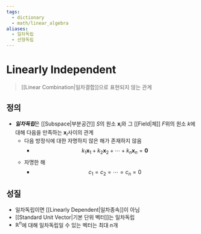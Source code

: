 ```yaml
---
tags:
  - dictionary
  - math/linear_algebra
aliases:
  - 일차독립
  - 선형독립
---
```

# Linearly Independent
> [[Linear Combination|일차결합]]으로 표현되지 않는 관계
## 정의
+ ***일차독립***은 [[Subspace|부분공간]] $S$의 원소 $\mathbf x_i$와 그 [[Field|체]] $F$위의 원소 $k$에 대해 다음을 만족하는 $\mathbf x_i$사이의 관계
	+ 다음 방정식에 대한 자명하지 않은 해가 존재하지 않음
		+ $$k_1\mathbf x_1+k_2\mathbf x_2+\cdots+k_n\mathbf x_n= \mathbf 0$$
	+ 자명한 해
		+ $$c_1=c_2=\cdots=c_n = 0$$
## 성질
+ 일차독립이면 [[Linearly Dependent|일차종속]]이 아님
+ [[Standard Unit Vector|기본 단위 벡터]]는 일차독립
+ $\mathbb R^n$에 대해 일차독립일 수 있는 벡터는 최대 $n$개